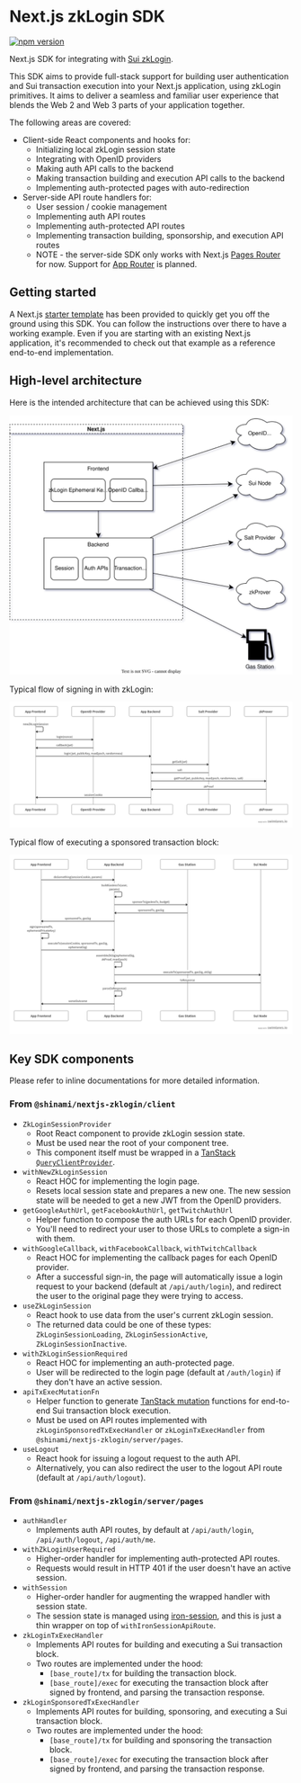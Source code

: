 # Next.js zkLogin SDK

[![npm version](https://badge.fury.io/js/@shinami%2Fnextjs-zklogin.svg)](https://badge.fury.io/js/@shinami%2Fnextjs-zklogin)

Next.js SDK for integrating with [Sui zkLogin](https://docs.sui.io/concepts/cryptography/zklogin).

This SDK aims to provide full-stack support for building user authentication and Sui transaction execution into your Next.js application, using zkLogin primitives.
It aims to deliver a seamless and familiar user experience that blends the Web 2 and Web 3 parts of your application together.

The following areas are covered:

- Client-side React components and hooks for:
  - Initializing local zkLogin session state
  - Integrating with OpenID providers
  - Making auth API calls to the backend
  - Making transaction building and execution API calls to the backend
  - Implementing auth-protected pages with auto-redirection
- Server-side API route handlers for:
  - User session / cookie management
  - Implementing auth API routes
  - Implementing auth-protected API routes
  - Implementing transaction building, sponsorship, and execution API routes
  - NOTE - the server-side SDK only works with Next.js [Pages Router](https://nextjs.org/docs/pages) for now.
    Support for [App Router](https://nextjs.org/docs/app) is planned.

## Getting started

A Next.js [starter template](../../examples/nextjs-zklogin) has been provided to quickly get you off the ground using this SDK.
You can follow the instructions over there to have a working example.
Even if you are starting with an existing Next.js application, it's recommended to check out that example as a reference end-to-end implementation.

## High-level architecture

Here is the intended architecture that can be achieved using this SDK:

![Architecture diagram](images/architecture.drawio.svg)

Typical flow of signing in with zkLogin:

<!-- Source: https://swimlanes.io/#jZHNDoIwEITvfYo9QoIvwMEE/xKjiSbevNWyYKXsNoC/T28LmiBcvHU7s99M2sRaWFVMDVIKkykkvTkGwvux2HKu6YB1rZlEMvDvLNJ6AfuKbzrFKgbj3QExKQzFQB0HKGnMSaoiuNybUIzofp45ufV2ZGeMwF5PRqsNPiMo5WNpWZ0jqCSlXJIrGoreouccpGl6HXNs/E0X+qONQmunDmmvwts/IHfk7K9WUQsLxXd9lNUKnA3jfl+s7j5izlxoFOIN -->

![Sign-in flow](images/signin.png)

Typical flow of executing a sponsored transaction block:

<!-- Source: https://swimlanes.io/#fZLBTsMwDIbvfYocU6m8wA5IHQIOSGOiO3HLGtNGbeMoTlDZ02MmChkNO0WW/s/+bKV2Tjx4tAGsFje3ouZ6q9qBy43Q2OAEoTe2kwREBu0d4mCgEk55NVFZJPkVfoxm1I+KRkYPs4wE/l+QY6IJKvCIjSCHltAz0y10xd10B6EskuRq4jcI+gtgtjFdznBZOA8UdeYmCWI6Ky84cD1M4NW49+ZdBXiCjzLf5UcUZmhjAN7wz10zQskArq6fXBHBdBzhdeCoTLlKnIa9R3yrxKTme4dtv2rVRCN2qOHCLyd0Gs4mS36lEeYXOINw1Zb/AoH8DWd3Sy7Pn/E5hpafTw== -->

![Sponsored tx flow](images/sponsored_tx.png)

## Key SDK components

Please refer to inline documentations for more detailed information.

### From `@shinami/nextjs-zklogin/client`

- `ZkLoginSessionProvider`
  - Root React component to provide zkLogin session state.
  - Must be used near the root of your component tree.
  - This component itself must be wrapped in a [TanStack `QueryClientProvider`](https://tanstack.com/query/latest/docs/react/reference/QueryClientProvider).
- `withNewZkLoginSession`
  - React HOC for implementing the login page.
  - Resets local session state and prepares a new one.
    The new session state will be needed to get a new JWT from the OpenID providers.
- `getGoogleAuthUrl`, `getFacebookAuthUrl`, `getTwitchAuthUrl`
  - Helper function to compose the auth URLs for each OpenID provider.
  - You'll need to redirect your user to those URLs to complete a sign-in with them.
- `withGoogleCallback`, `withFacebookCallback`, `withTwitchCallback`
  - React HOC for implementing the callback pages for each OpenID provider.
  - After a successful sign-in, the page will automatically issue a login request to your backend (default at `/api/auth/login`), and redirect the user to the original page they were trying to access.
- `useZkLoginSession`
  - React hook to use data from the user's current zkLogin session.
  - The returned data could be one of these types: `ZkLoginSessionLoading`, `ZkLoginSessionActive`, `ZkLoginSessionInactive`.
- `withZkLoginSessionRequired`
  - React HOC for implementing an auth-protected page.
  - User will be redirected to the login page (default at `/auth/login`) if they don't have an active session.
- `apiTxExecMutationFn`
  - Helper function to generate [TanStack mutation](https://tanstack.com/query/latest/docs/react/guides/mutations) functions for end-to-end Sui transaction block execution.
  - Must be used on API routes implemented with `zkLoginSponsoredTxExecHandler` or `zkLoginTxExecHandler` from `@shinami/nextjs-zklogin/server/pages`.
- `useLogout`
  - React hook for issuing a logout request to the auth API.
  - Alternatively, you can also redirect the user to the logout API route (default at `/api/auth/logout`).

### From `@shinami/nextjs-zklogin/server/pages`

- `authHandler`
  - Implements auth API routes, by default at `/api/auth/login`, `/api/auth/logout`, `/api/auth/me`.
- `withZkLoginUserRequired`
  - Higher-order handler for implementing auth-protected API routes.
  - Requests would result in HTTP 401 if the user doesn't have an active session.
- `withSession`
  - Higher-order handler for augmenting the wrapped handler with session state.
  - The session state is managed using [iron-session](https://github.com/vvo/iron-session), and this is just a thin wrapper on top of `withIronSessionApiRoute`.
- `zkLoginTxExecHandler`
  - Implements API routes for building and executing a Sui transaction block.
  - Two routes are implemented under the hood:
    - `[base_route]/tx` for building the transaction block.
    - `[base_route]/exec` for executing the transaction block after signed by frontend, and parsing the transaction response.
- `zkLoginSponsoredTxExecHandler`
  - Implements API routes for building, sponsoring, and executing a Sui transaction block.
  - Two routes are implemented under the hood:
    - `[base_route]/tx` for building and sponsoring the transaction block.
    - `[base_route]/exec` for executing the transaction block after signed by frontend, and parsing the transaction response.
